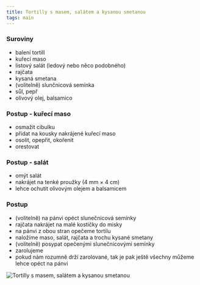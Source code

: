 ```yaml
---
title: Tortilly s masem, salátem a kysanou smetanou
tags: main
---
```


### Suroviny
- balení tortill
- kuřecí maso
- listový salát (ledový nebo něco podobného)
- rajčata
- kysaná smetana
- (volitelně) slunčnicová semínka
- sůl, pepř
- olivový olej, balsamico

### Postup - kuřecí maso
- osmažit cibulku
- přidat na kousky nakrájené kuřecí maso
- osolit, opepřit, okořenit
- orestovat

### Postup - salát
- omýt salát
- nakrájet na tenké proužky (4 mm × 4 cm)
- lehce ochutit olivovým olejem a balsamicem

### Postup
- (volitelně) na pánvi opéct slunečnicová semínky
- rajčata nakrájet na malé kostičky do misky
- na pánvi z obou stran opečeme tortilu
- naložíme maso, salát, rajčata a trochu kysané smetany
- (volitelně) posypat opečenými slunečnicovými semínky
- zarolujeme
- pokud nám rozumně drží zarolované, tak je pak ještě všechny můžeme lehce opéct na pánvi

![Tortilly s masem, salátem a kysanou smetanou](/fotky/tortilly-s-masem-salatem-a-kysanou-smetanou.jpg)
